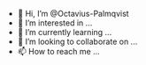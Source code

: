 - 👋 Hi, I’m @Octavius-Palmqvist
- 👀 I’m interested in ...
- 🌱 I’m currently learning ...
- 💞️ I’m looking to collaborate on ...
- 📫 How to reach me ...

<!---
Octavius-Palmqvist/Octavius-Palmqvist is a ✨ special ✨ repository because its `README.md` (this file) appears on your GitHub profile.
You can click the Preview link to take a look at your changes.
--->
